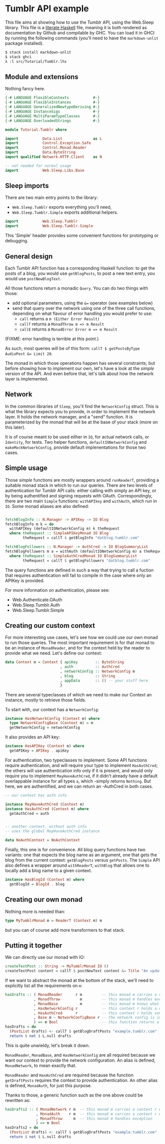 # Tumblr API example

This file aims at showing how to use the Tumblr API, using the Web.Sleep
library. This file is a [literate
Haskell](https://wiki.haskell.org/Literate_programming) file, meaning it is both
rendered as documentation by Github and compilable by GHC. You can load it in
GHCI by running the following commands (you'll need to have the `markdown-unlit`
package installed).

```bash
$ stack install markdown-unlit
$ stack ghci
λ :l src/Tutorial/Tumblr.lhs
```


## Module and extensions

Nothing fancy here.

```haskell
{-# LANGUAGE FlexibleContexts           #-}
{-# LANGUAGE FlexibleInstances          #-}
{-# LANGUAGE GeneralizedNewtypeDeriving #-}
{-# LANGUAGE InstanceSigs               #-}
{-# LANGUAGE MultiParamTypeClasses      #-}
{-# LANGUAGE OverloadedStrings          #-}

module Tutorial.Tumblr where

import           Data.List              as L
import           Control.Exception.Safe
import           Control.Monad.Reader
import           Data.ByteString
import qualified Network.HTTP.Client    as N

-- not needed for normal usage
import           Web.Sleep.Libs.Base
```


## Sleep imports

There are two main entry points to the library:
  * `Web.Sleep.Tumblr` exports everything you'll need,
  * `Web.Sleep.Tumblr.Simple` exports additional helpers.

```haskell
import           Web.Sleep.Tumblr
import           Web.Sleep.Tumblr.Simple
```

This 'Simple' header provides some convenient functions for
prototyping or debugging.


## General design

Each Tumblr API function has a corresponding Haskell function: to get
the posts of a blog, you would use `getBlogPosts`, to post a new text
entry, you would use `postNewBlogText`.

All those functions return a monadic `Query`. You can do two things with those:
  * add optional parameters, using the `&=` operator (see examples below)
  * send that query over the network using one of the three call functions,
     depending on what flavour of error handling you would prefer to use:
    * `call` returns a `m (Either Error Result)`
    * `callT` returns a `MonadThrow m => m Result`
    * `callE` returns a `MonadError Error m => m Result`

(FIXME: error handling is terrible at this point.)

As such, most queries will be of this form:
`callT $ getPostsByType AudioPost &= Limit 20`.

The monad in which those operations happen has several constraints;
but before showing how to implement our own, let's have a look at the
_simple_ version of the API. And even before that, let's talk about
how the network layer is implemented.


## Network

In the common libraries of `Sleep`, you'll find the `NetworkConfig`
struct. This is what the library expects you to provide, in order to
implement the network layer. It holds the network manager, and a
"send" function. It is parameterized by the monad that will be at the
base of your stack (more on this later).

It is of course meant to be used either in `IO`, for actual network
calls, or `Identity`, for tests. Two helper functions,
`defaultIONetworkConfig` and `makeMockNetworkConfig`, provide default
implenentations for those two cases.


## Simple usage

Those _simple_ functions are mostly wrappers around `runReaderT`, providing a
suitable monad stack in which to run our queries. There are two levels of
authentication for Tumblr API calls: either calling with simply an API key, or
by being authentified and signing requests with OAuth. Correspondingly, there
are two main `Simple` functions: `withAPIkey` and `withAuth`, which run in
`IO`. Some monad aliases are also defined:

```haskell

fetchBlogInfo :: N.Manager -> APIKey -> IO Blog
fetchBlogInfo m k = do
  withAPIKey (defaultIONetworkConfig m) k theRequest
  where theRequest :: SimpleAPIKeyMonad IO Blog
        theRequest = callT $ getBlogInfo "datblog.tumblr.com"

fetchBlogFollowers :: N.Manager -> AuthCred -> IO BlogSummaryList
fetchBlogFollowers m a = withAuth (defaultIONetworkConfig m) a theRequest
  where theRequest :: SimpleAuthCredMonad IO BlogSummaryList
        theRequest = callT $ getBlogFollowers "datblog.tumblr.com"
```

The query functions are defined in such a way that trying to call a fuction that
requires authentication will fail to compile in the case where only an APIKey is
provided.

For more information on authentication, please see:
  * Web.Authenticate.OAuth
  * Web.Sleep.Tumblr.Auth
  * Web.Sleep.Tumblr.Simple


## Creating our custom context

For more interesting use cases, let's see how we could use our own
monad to run those queries. The most important requirement is for that
monad to be an instance of `MonadReader`, and for the context held by
the reader to provide what we need. Let's define our context:

```haskell
data Context m = Context { apiKey        :: ByteString
                         , auth          :: AuthCred
                         , networkConfig :: NetworkConfig m
                         , blog          :: String
                         , appData       :: () -- your stuff here
                         }
```

There are several typeclasses of which we need to make our Context an
instance, mostly to retrieve those fields.

To start with, our context has a `NetworkConfig`:

```haskell
instance HasNetworkConfig (Context m) where
  type NetworkConfigBase (Context m) = m
  getNetworkConfig = networkConfig
```

It also provides an API key:

```haskell
instance HasAPIKey (Context m) where
  getAPIKey = APIKey . apiKey
```

For authentication, two typeclasses to implement. Some API functions
require authentication, and will require your type to implement
`HasAuthCred`; the others will use authentication info only if it is
present, and would only require you to implement `MayHaveAuthCred`, if
it didn't already have a default overlappable instance for all types
`a`, which -simply returns `Nothing`. But here, we are authentified,
and we can return an -AuthCred in both cases.



```haskell
-- our context has auth info

instance MayHaveAuthCred (Context m)
instance HasAuthCred (Context m) where
  getAuthCred = auth


-- another context, without auth info
-- uses the global MayHaveAuthCred instance

data NoAuthContext = NoAuthContext
```

Finally, this one is for convenience. All blog query functions have two
variants: one that expects the blog name as an argument, one that gets the blog
from the current context: `getBlogPosts` versus `getPosts`. The `Simple` API
also defines a wrapper around `withReaderT`, `withBlog` that allows one to
locally add a blog name to a given context.

```haskell
instance HasBlogId (Context m) where
  getBlogId = BlogId . blog
```


## Creating our own monad

Nothing more is needed than:

```haskell
type MyTumblrMonad m = ReaderT (Context m) m
```

but you can of course add more transformers to that stack.


## Putting it together

We can directly use our monad with IO:

```haskell
createTextPost :: String -> MyTumblrMonad IO ()
createTextPost content = callT $ postNewText content &= Title "An update!"
```

If we want to abstract the monad at the bottom of the stack, we'll
need to explicitly list all the requirements on `m`:

```haskell
hasDrafts :: ( MonadReader      r m         -- this monad m carries a context r
             , MonadThrow         m         -- this monad m handles exception
             , MonadBase          m         -- this monad m knows what lies at the bottom of the stack (IO or Identity)
             , HasNetworkConfig r           -- this context r holds a network config
             , HasAuthCred      r           -- this context r holds some authentication credentials
             , Base m ~ NetworkConfigBase r -- the network config is in the monad which is the base of the stack
             ) => m Bool                    -- this function returns a boolean value if this monad
hasDrafts = do
  (PostList drafts) <- callT $ getBlogDraftPosts "example.tumblr.com"
  return $ not $ L.null drafts
```

This is quite unwieldy, let's break it down.

`MonadReader`, `MonadBase`, and `HasNetworkConfig` are all required
because we want our context to provide the network configuration. An
alias is defined, `MonadNetwork`, to mean exactly that.

`MonadReader` and `HasAuthCred` are required because the function
`getDraftPosts` requires the context to provide authentication. An
other alias is defined, `MonadAuth`, for just this purpose.

Thanks to those, a generic function such as the one above could be rewritten as:

```haskell
hasDrafts2 :: ( MonadNetwork r m  -- this monad m carries a context r which provides a network config
              , MonadAuth    r m  -- this monad m carries a context r which provides authentication
              , MonadThrow     m  -- this monad m handles exception
              ) => m Bool
hasDrafts2 = do
  (PostList drafts) <- callT $ getBlogDraftPosts "example.tumblr.com"
  return $ not $ L.null drafts
```
